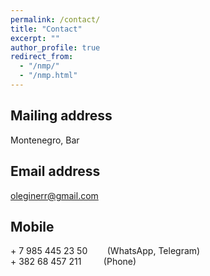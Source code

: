 ```yaml
---
permalink: /contact/
title: "Contact"
excerpt: ""
author_profile: true
redirect_from: 
  - "/nmp/"
  - "/nmp.html"
---
```



## Mailing address ##
Montenegro, Bar

## Email address ##
oleginerr@gmail.com

## Mobile ##
\+ 7 985 445 23 50 &nbsp;&nbsp;&nbsp;&nbsp;&nbsp;&nbsp; (WhatsApp, Telegram) <br>
\+ 382 68 457 211 &nbsp;&nbsp;&nbsp;&nbsp;&nbsp;&nbsp;&nbsp; (Phone)

